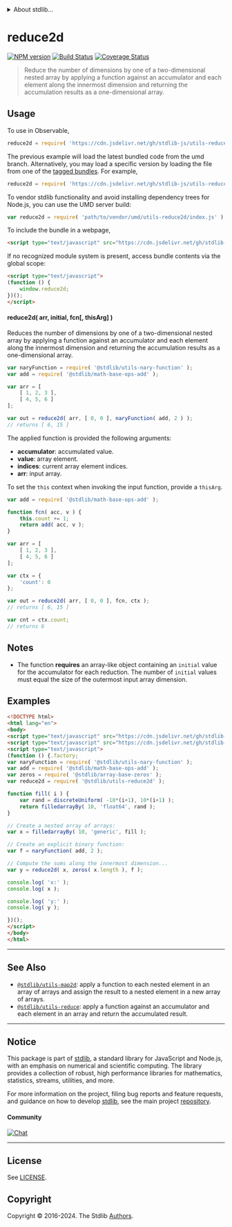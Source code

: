 <!--

@license Apache-2.0

Copyright (c) 2021 The Stdlib Authors.

Licensed under the Apache License, Version 2.0 (the "License");
you may not use this file except in compliance with the License.
You may obtain a copy of the License at

   http://www.apache.org/licenses/LICENSE-2.0

Unless required by applicable law or agreed to in writing, software
distributed under the License is distributed on an "AS IS" BASIS,
WITHOUT WARRANTIES OR CONDITIONS OF ANY KIND, either express or implied.
See the License for the specific language governing permissions and
limitations under the License.

-->


<details>
  <summary>
    About stdlib...
  </summary>
  <p>We believe in a future in which the web is a preferred environment for numerical computation. To help realize this future, we've built stdlib. stdlib is a standard library, with an emphasis on numerical and scientific computation, written in JavaScript (and C) for execution in browsers and in Node.js.</p>
  <p>The library is fully decomposable, being architected in such a way that you can swap out and mix and match APIs and functionality to cater to your exact preferences and use cases.</p>
  <p>When you use stdlib, you can be absolutely certain that you are using the most thorough, rigorous, well-written, studied, documented, tested, measured, and high-quality code out there.</p>
  <p>To join us in bringing numerical computing to the web, get started by checking us out on <a href="https://github.com/stdlib-js/stdlib">GitHub</a>, and please consider <a href="https://opencollective.com/stdlib">financially supporting stdlib</a>. We greatly appreciate your continued support!</p>
</details>

# reduce2d

[![NPM version][npm-image]][npm-url] [![Build Status][test-image]][test-url] [![Coverage Status][coverage-image]][coverage-url] <!-- [![dependencies][dependencies-image]][dependencies-url] -->

> Reduce the number of dimensions by one of a two-dimensional nested array by applying a function against an accumulator and each element along the innermost dimension and returning the accumulation results as a one-dimensional array.

<!-- Section to include introductory text. Make sure to keep an empty line after the intro `section` element and another before the `/section` close. -->

<section class="intro">

</section>

<!-- /.intro -->

<!-- Package usage documentation. -->



<section class="usage">

## Usage

To use in Observable,

```javascript
reduce2d = require( 'https://cdn.jsdelivr.net/gh/stdlib-js/utils-reduce2d@umd/browser.js' )
```
The previous example will load the latest bundled code from the umd branch. Alternatively, you may load a specific version by loading the file from one of the [tagged bundles](https://github.com/stdlib-js/utils-reduce2d/tags). For example,

```javascript
reduce2d = require( 'https://cdn.jsdelivr.net/gh/stdlib-js/utils-reduce2d@v0.2.0-umd/browser.js' )
```

To vendor stdlib functionality and avoid installing dependency trees for Node.js, you can use the UMD server build:

```javascript
var reduce2d = require( 'path/to/vendor/umd/utils-reduce2d/index.js' )
```

To include the bundle in a webpage,

```html
<script type="text/javascript" src="https://cdn.jsdelivr.net/gh/stdlib-js/utils-reduce2d@umd/browser.js"></script>
```

If no recognized module system is present, access bundle contents via the global scope:

```html
<script type="text/javascript">
(function () {
    window.reduce2d;
})();
</script>
```

#### reduce2d( arr, initial, fcn\[, thisArg] )

Reduces the number of dimensions by one of a two-dimensional nested array by applying a function against an accumulator and each element along the innermost dimension and returning the accumulation results as a one-dimensional array.

```javascript
var naryFunction = require( '@stdlib/utils-nary-function' );
var add = require( '@stdlib/math-base-ops-add' );

var arr = [
    [ 1, 2, 3 ],
    [ 4, 5, 6 ]
];

var out = reduce2d( arr, [ 0, 0 ], naryFunction( add, 2 ) );
// returns [ 6, 15 ]
```

The applied function is provided the following arguments:

-   **accumulator**: accumulated value.
-   **value**: array element.
-   **indices**: current array element indices.
-   **arr**: input array.

To set the `this` context when invoking the input function, provide a `thisArg`.

<!-- eslint-disable no-invalid-this -->

```javascript
var add = require( '@stdlib/math-base-ops-add' );

function fcn( acc, v ) {
    this.count += 1;
    return add( acc, v );
}

var arr = [
    [ 1, 2, 3 ],
    [ 4, 5, 6 ]
];

var ctx = {
    'count': 0
};

var out = reduce2d( arr, [ 0, 0 ], fcn, ctx );
// returns [ 6, 15 ]

var cnt = ctx.count;
// returns 6
```

</section>

<!-- /.usage -->

<!-- Package usage notes. Make sure to keep an empty line after the `section` element and another before the `/section` close. -->

<section class="notes">

## Notes

-   The function **requires** an array-like object containing an `initial` value for the accumulator for each reduction. The number of `initial` values must equal the size of the outermost input array dimension.

</section>

<!-- /.notes -->

<!-- Package usage examples. -->

<section class="examples">

## Examples

<!-- eslint no-undef: "error" -->

```html
<!DOCTYPE html>
<html lang="en">
<body>
<script type="text/javascript" src="https://cdn.jsdelivr.net/gh/stdlib-js/array-filled-by@umd/browser.js"></script>
<script type="text/javascript" src="https://cdn.jsdelivr.net/gh/stdlib-js/random-base-discrete-uniform@umd/browser.js"></script>
<script type="text/javascript">
(function () {.factory;
var naryFunction = require( '@stdlib/utils-nary-function' );
var add = require( '@stdlib/math-base-ops-add' );
var zeros = require( '@stdlib/array-base-zeros' );
var reduce2d = require( '@stdlib/utils-reduce2d' );

function fill( i ) {
    var rand = discreteUniform( -10*(i+1), 10*(i+1) );
    return filledarrayBy( 10, 'float64', rand );
}

// Create a nested array of arrays:
var x = filledarrayBy( 10, 'generic', fill );

// Create an explicit binary function:
var f = naryFunction( add, 2 );

// Compute the sums along the innermost dimension...
var y = reduce2d( x, zeros( x.length ), f );

console.log( 'x:' );
console.log( x );

console.log( 'y:' );
console.log( y );

})();
</script>
</body>
</html>
```

</section>

<!-- /.examples -->

<!-- Section to include cited references. If references are included, add a horizontal rule *before* the section. Make sure to keep an empty line after the `section` element and another before the `/section` close. -->

<section class="references">

</section>

<!-- /.references -->

<!-- Section for related `stdlib` packages. Do not manually edit this section, as it is automatically populated. -->

<section class="related">

* * *

## See Also

-   <span class="package-name">[`@stdlib/utils-map2d`][@stdlib/utils/map2d]</span><span class="delimiter">: </span><span class="description">apply a function to each nested element in an array of arrays and assign the result to a nested element in a new array of arrays.</span>
-   <span class="package-name">[`@stdlib/utils-reduce`][@stdlib/utils/reduce]</span><span class="delimiter">: </span><span class="description">apply a function against an accumulator and each element in an array and return the accumulated result.</span>

</section>

<!-- /.related -->

<!-- Section for all links. Make sure to keep an empty line after the `section` element and another before the `/section` close. -->


<section class="main-repo" >

* * *

## Notice

This package is part of [stdlib][stdlib], a standard library for JavaScript and Node.js, with an emphasis on numerical and scientific computing. The library provides a collection of robust, high performance libraries for mathematics, statistics, streams, utilities, and more.

For more information on the project, filing bug reports and feature requests, and guidance on how to develop [stdlib][stdlib], see the main project [repository][stdlib].

#### Community

[![Chat][chat-image]][chat-url]

---

## License

See [LICENSE][stdlib-license].


## Copyright

Copyright &copy; 2016-2024. The Stdlib [Authors][stdlib-authors].

</section>

<!-- /.stdlib -->

<!-- Section for all links. Make sure to keep an empty line after the `section` element and another before the `/section` close. -->

<section class="links">

[npm-image]: http://img.shields.io/npm/v/@stdlib/utils-reduce2d.svg
[npm-url]: https://npmjs.org/package/@stdlib/utils-reduce2d

[test-image]: https://github.com/stdlib-js/utils-reduce2d/actions/workflows/test.yml/badge.svg?branch=v0.2.0
[test-url]: https://github.com/stdlib-js/utils-reduce2d/actions/workflows/test.yml?query=branch:v0.2.0

[coverage-image]: https://img.shields.io/codecov/c/github/stdlib-js/utils-reduce2d/main.svg
[coverage-url]: https://codecov.io/github/stdlib-js/utils-reduce2d?branch=main

<!--

[dependencies-image]: https://img.shields.io/david/stdlib-js/utils-reduce2d.svg
[dependencies-url]: https://david-dm.org/stdlib-js/utils-reduce2d/main

-->

[chat-image]: https://img.shields.io/gitter/room/stdlib-js/stdlib.svg
[chat-url]: https://app.gitter.im/#/room/#stdlib-js_stdlib:gitter.im

[stdlib]: https://github.com/stdlib-js/stdlib

[stdlib-authors]: https://github.com/stdlib-js/stdlib/graphs/contributors

[umd]: https://github.com/umdjs/umd
[es-module]: https://developer.mozilla.org/en-US/docs/Web/JavaScript/Guide/Modules

[deno-url]: https://github.com/stdlib-js/utils-reduce2d/tree/deno
[deno-readme]: https://github.com/stdlib-js/utils-reduce2d/blob/deno/README.md
[umd-url]: https://github.com/stdlib-js/utils-reduce2d/tree/umd
[umd-readme]: https://github.com/stdlib-js/utils-reduce2d/blob/umd/README.md
[esm-url]: https://github.com/stdlib-js/utils-reduce2d/tree/esm
[esm-readme]: https://github.com/stdlib-js/utils-reduce2d/blob/esm/README.md
[branches-url]: https://github.com/stdlib-js/utils-reduce2d/blob/main/branches.md

[stdlib-license]: https://raw.githubusercontent.com/stdlib-js/utils-reduce2d/main/LICENSE

<!-- <related-links> -->

[@stdlib/utils/map2d]: https://github.com/stdlib-js/utils-map2d/tree/umd

[@stdlib/utils/reduce]: https://github.com/stdlib-js/utils-reduce/tree/umd

<!-- </related-links> -->

</section>

<!-- /.links -->

